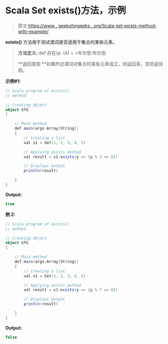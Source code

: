 # Scala Set exists()方法，示例

> 原文:[https://www . geeksforgeeks . org/Scala-set-exists-method-with-example/](https://www.geeksforgeeks.org/scala-set-exists-method-with-example/)

**exists()** 方法用于测试谓词是否适用于集合的某些元素。

> **方法定义:** def 存在(p: (A) = >布尔型:布尔型
> 
> **返回类型:**如果所述谓词对集合的某些元素成立，则返回真，否则返回假。

**示例#1:**

```scala
// Scala program of exists() 
// method 

// Creating object 
object GfG 
{ 

    // Main method 
    def main(args:Array[String]) 
    { 
        // Creating a list 
        val s1 = Set(1, 2, 3, 4, 5) 

        // Applying exists method 
        val result = s1.exists(y => {y % 3 == 0}) 

        // Displays output 
        println(result) 

    } 
} 
```

**Output:**

```scala
true

```

**例 2:**

```scala
// Scala program of exists() 
// method 

// Creating object 
object GfG 
{ 

    // Main method 
    def main(args:Array[String]) 
    { 
        // Creating a list 
        val s1 = Set(1, 2, 3, 4, 5) 

        // Applying exists method 
        val result = s1.exists(y => {y % 7 == 0}) 

        // Displays output 
        println(result) 

    } 
} 
```

**Output:**

```scala
false

```